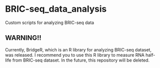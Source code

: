 # BRIC-seq_data_analysis
Custom scripts for analyzing BRIC-seq data

## WARNING!!  
Currently, BridgeR, which is an R library for analyzing BRIC-seq dataset, was released. I recommend you to use this R library to measure RNA half-life from BRIC-seq dataset. In the future, this repository will be deleted. 